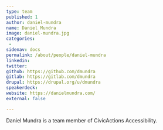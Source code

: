 ```yaml
---
type: team
published: 1
author: daniel-mundra
name: Daniel Mundra
image: daniel-mundra.jpg
categories:
 - 
sidenav: docs
permalink: /about/people/daniel-mundra
linkedin: 
twitter: 
github: https://github.com/dmundra
gitlab: https://gitlab.com/dmundra
drupal: https://drupal.org/u/dmundra
speakerdeck: 
website: https://danielmundra.com/
external: false

---
```


Daniel Mundra is a team member of CivicActions Accessibility.
